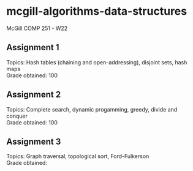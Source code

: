 # mcgill-algorithms-data-structures
McGill COMP 251 - W22

## Assignment 1
Topics: Hash tables (chaining and open-addressing), disjoint sets, hash maps \
Grade obtained: 100

## Assignment 2
Topics: Complete search, dynamic progamming, greedy, divide and conquer \
Grade obtained: 100

## Assignment 3
Topics: Graph traversal, topological sort, Ford-Fulkerson \
Grade obtained:
